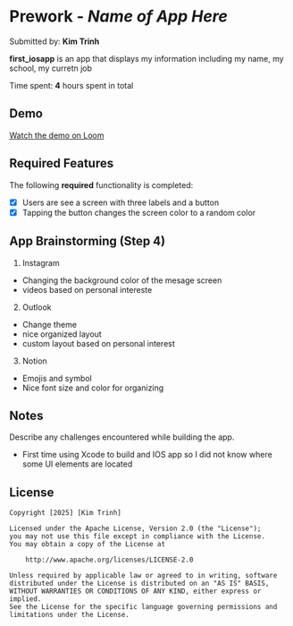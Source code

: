 # Prework - *Name of App Here*

Submitted by: **Kim Trinh**

**first_iosapp** is an app that displays my information including my name, my school, my curretn job 

Time spent: **4** hours spent in total

## Demo
[Watch the demo on Loom](https://www.loom.com/share/8fdcc4effbfe40d18b7c8c5e33231f89)

## Required Features

The following **required** functionality is completed:

- [x] Users are see a screen with three labels and a button
- [x] Tapping the button changes the screen color to a random color

## App Brainstorming (Step 4)
1. Instagram 
- Changing the background color of the mesage screen
- videos based on personal intereste
2. Outlook
- Change theme
- nice organized layout
- custom layout based on personal interest
3. Notion
- Emojis and symbol 
- Nice font size and color for organizing 

## Notes

Describe any challenges encountered while building the app.
- First time using Xcode to build and IOS app so I did not know where some UI elements are located

## License

    Copyright [2025] [Kim Trinh]
    
    Licensed under the Apache License, Version 2.0 (the "License");
    you may not use this file except in compliance with the License.
    You may obtain a copy of the License at
    
        http://www.apache.org/licenses/LICENSE-2.0
    
    Unless required by applicable law or agreed to in writing, software
    distributed under the License is distributed on an "AS IS" BASIS,
    WITHOUT WARRANTIES OR CONDITIONS OF ANY KIND, either express or implied.
    See the License for the specific language governing permissions and
    limitations under the License.
